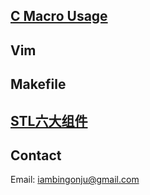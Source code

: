 
## [C Macro Usage](blog/001-cmacro.md)

## Vim

## Makefile

## [STL六大组件](blog/002-stl.md)

## Contact
Email: iambingonju@gmail.com

